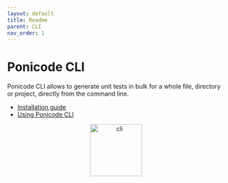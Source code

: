 ```yaml
---
layout: default
title: Readme
parent: CLI
nav_order: 1
---
```


# Ponicode CLI


Ponicode CLI allows to generate unit tests in bulk for a whole file, directory or project, directly from the command line.

- [Installation guide](cli/installation.md)
- [Using Ponicode CLI](cli/how-to.md)

<p align="center">
    <img src="images/npm.png" alt="cli" width="120"/>
</p>
